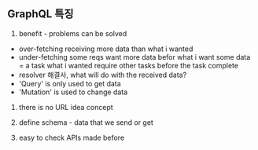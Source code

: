 ## GraphQL 특징

1. benefit - problems can be solved

- over-fetching
  receiving more data than what i wanted
- under-fetching
  some reqs want more data befor what i want some data
  = a task what i wanted require other tasks before the task complete
- resolver
  해결사, what will do with the received data?
- 'Query' is only used to get data
- 'Mutation' is used to change data

1. there is no URL idea concept

1. define schema - data that we send or get

1. easy to check APIs made before
